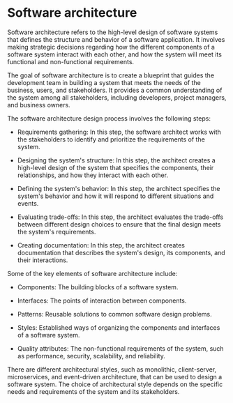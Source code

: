 # Software architecture

Software architecture refers to the high-level design of software systems that defines the structure and behavior of a software application. It involves making strategic decisions regarding how the different components of a software system interact with each other, and how the system will meet its functional and non-functional requirements.

The goal of software architecture is to create a blueprint that guides the development team in building a system that meets the needs of the business, users, and stakeholders. It provides a common understanding of the system among all stakeholders, including developers, project managers, and business owners.

The software architecture design process involves the following steps:

* Requirements gathering: In this step, the software architect works with the stakeholders to identify and prioritize the requirements of the system.

* Designing the system's structure: In this step, the architect creates a high-level design of the system that specifies the components, their relationships, and how they interact with each other.

* Defining the system's behavior: In this step, the architect specifies the system's behavior and how it will respond to different situations and events.

* Evaluating trade-offs: In this step, the architect evaluates the trade-offs between different design choices to ensure that the final design meets the system's requirements.

* Creating documentation: In this step, the architect creates documentation that describes the system's design, its components, and their interactions.

Some of the key elements of software architecture include:

* Components: The building blocks of a software system.

* Interfaces: The points of interaction between components.

* Patterns: Reusable solutions to common software design problems.

* Styles: Established ways of organizing the components and interfaces of a software system.

* Quality attributes: The non-functional requirements of the system, such as performance, security, scalability, and reliability.

There are different architectural styles, such as monolithic, client-server, microservices, and event-driven architecture, that can be used to design a software system. The choice of architectural style depends on the specific needs and requirements of the system and its stakeholders.
